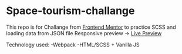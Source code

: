 # Space-tourism-challange

This repo is for Challange from [Frontend Mentor](https://www.frontendmentor.io/challenges/space-tourism-multipage-website-gRWj1URZ3) to practice SCSS and loading data from JSON file
Responsive preview -> [Live Preview](https://bushenzie.github.io/Space-tourism-challange/dist/)

Technology used:
-Webpack
-HTML/SCSS + Vanilla JS

